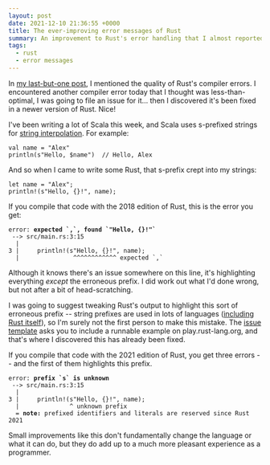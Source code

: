 ```yaml
---
layout: post
date: 2021-12-10 21:36:55 +0000
title: The ever-improving error messages of Rust
summary: An improvement to Rust's error handling that I almost reported, until I realised it was fixed.
tags:
  - rust
  - error messages
---
```


In [my last-but-one post](/2021/dominant-colours/), I mentioned the quality of Rust's compiler errors.
I encountered another compiler error today that I thought was less-than-optimal, I was going to file an issue for it… then I discovered it's been fixed in a newer version of Rust.
Nice!

I've been writing a lot of Scala this week, and Scala uses s-prefixed strings for [string interpolation].
For example:

```
val name = "Alex"
println(s"Hello, $name")  // Hello, Alex
```

And so when I came to write some Rust, that s-prefix crept into my strings:

```
let name = "Alex";
println!(s"Hello, {}!", name);
```

If you compile that code with the 2018 edition of Rust, this is the error you get:

<pre>
<code><span class="rustc_error">error:</span> <span style="font-weight: bold;">expected `,`, found `"Hello, {}!"`</span>
 <span class="rustc_lineno">--></span> src/main.rs:3:15
  <span class="rustc_lineno">|</span>
<span class="rustc_lineno">3 |</span>     println!(s"Hello, {}!", name);
  <span class="rustc_lineno">|</span>               <span class="rustc_error">^^^^^^^^^^^^ expected `,`</span></code></pre>

Although it knows there's an issue somewhere on this line, it's highlighting everything *except* the erroneous prefix.
I did work out what I'd done wrong, but not after a bit of head-scratching.

I was going to suggest tweaking Rust's output to highlight this sort of erroneous prefix -- string prefixes are used in lots of languages ([including Rust itself][raw_strings]), so I'm surely not the first person to make this mistake.
The [issue template] asks you to include a runnable example on play.rust-lang.org, and that's where I discovered this has already been fixed.

If you compile that code with the 2021 edition of Rust, you get three errors -- and the first of them highlights this prefix.

<pre>
<code><span class="rustc_error">error:</span> <span style="font-weight: bold;">prefix `s` is unknown</span>
 <span class="rustc_lineno">--></span> src/main.rs:3:15
  <span class="rustc_lineno">|</span>
<span class="rustc_lineno">3 |</span>     println!(s"Hello, {}!", name);
  <span class="rustc_lineno">|</span>              <span class="rustc_error">^ unknown prefix</span>
  = <span style="font-weight: bold;">note:</span> prefixed identifiers and literals are reserved since Rust 2021</code></pre>

Small improvements like this don't fundamentally change the language or what it can do, but they do add up to a much more pleasant experience as a programmer.

[string interpolation]: https://docs.scala-lang.org/overviews/core/string-interpolation.html
[raw_strings]: https://stackoverflow.com/q/26611664
[issue template]: https://raw.githubusercontent.com/rust-lang/rust/master/.github/ISSUE_TEMPLATE/diagnostics.md
